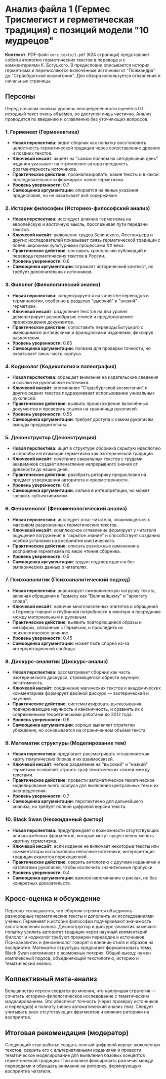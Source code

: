 # Анализ файла 1 (Гермес Трисмегист и герметическая традиция) с позиций модели "10 мудрецов"

**Контекст**: PDF-файл `core_texts/1.pdf` (624 страницы) представляет собой антологию герметических текстов в переводе и с комментариями К. Богуцкого. В предисловии описывается история герметизма и перечисляются включённые источники от "Поймандра" до "Страсбургской космогонии". Для обзора используется оглавление и начальные страницы.

## Персоны

Перед началом анализа уровень неопределённости оценён в 0.1: исходный текст очень объёмен, но доступен лишь частично. Анализ проводится по введению и оглавлению без уточняющих вопросов.

### 1. Герменевт (Герменевтика)
- **Новая перспектива**: видит сборник как попытку восстановить целостность герметической традиции через сопоставление древних и поздних текстов.
- **Ключевой инсайт**: акцент на "самом полном на сегодняшний день" издании указывает на стремление автора преодолеть фрагментарность источников.
- **Практическое действие**: проанализировать, какие тексты и в какой последовательности формируют канон герметизма.
- **Уровень уверенности**: 0.7
- **Самооценка аргументации**: опирается на явные указания предисловия, но не охватывает всё содержимое.

### 2. Историк философии (Историко-философский анализ)
- **Новая перспектива**: исследует влияние герметизма на европейскую и восточную мысль, прослеживая пути передачи текстов.
- **Ключевой инсайт**: включение трудов Зелинского, Фестюжьера и других исследователей показывает связь герметической традиции с более широкими культурными процессами XX века.
- **Практическое действие**: составить хронологию публикаций и перевода герметических текстов в России.
- **Уровень уверенности**: 0.6
- **Самооценка аргументации**: отражает исторический контекст, но требует дополнительных источников.

### 3. Филолог (Филологический анализ)
- **Новая перспектива**: концентрируется на качестве переводов и терминологии, особенно в разделах "высокий" и "низкий" герметизм.
- **Ключевой инсайт**: разделение текстов на два уровня демонстрирует разнообразие стилей и предполагаемое происхождение документов.
- **Практическое действие**: сопоставить переводы Богуцкого с имеющимися английскими и французскими изданиями, фиксируя разночтения.
- **Уровень уверенности**: 0.65
- **Самооценка аргументации**: полезна для проверки точности, но охватывает лишь часть корпуса.

### 4. Кодиколог (Кодикология и палеография)
- **Новая перспектива**: обращает внимание на издательские сведения и ссылки на рукописные источники.
- **Ключевой инсайт**: упоминание "Страсбургской космогонии" и других редких текстов подразумевает использование уникальных рукописей.
- **Практическое действие**: выявить происхождение включённых документов и проверить ссылки на хранилища рукописей.
- **Уровень уверенности**: 0.55
- **Самооценка аргументации**: требует доступа к самим рукописям, выводы предварительны.

### 5. Деконструктор (Деконструкция)
- **Новая перспектива**: ищет в структуре сборника скрытую идеологию и способы легитимации герметизма как эзотерической традиции.
- **Ключевой инсайт**: сочетание сакральных текстов с трудами академиков создаёт впечатление непрерывного знания от древности до наших дней.
- **Практическое действие**: разобрать риторику предисловия на предмет утверждения авторитета и преемственности.
- **Уровень уверенности**: 0.6
- **Самооценка аргументации**: сильна в интерпретации, но может грешить субъективизмом.

### 6. Феноменолог (Феноменологический анализ)
- **Новая перспектива**: исследует опыт читателя, знакомящегося с массивом разрозненных герметических текстов.
- **Ключевой инсайт**: комплексное оглавление формирует у читателя ощущение погружения в "скрытое знание" и способствует созданию особой установки на восприятие мистического.
- **Практическое действие**: описать возможные изменения в восприятии герметизма по мере чтения сборника.
- **Уровень уверенности**: 0.5
- **Самооценка аргументации**: трудно подтверждается без эмпирических данных о читателях.

### 7. Психоаналитик (Психоаналитический подход)
- **Новая перспектива**: анализирует символическую нагрузку текста, включая обращения к Гермесу как "Величайшему" и "архегету слова".
- **Ключевой инсайт**: наличие многочисленных эпитетов и обращений к Гермесу говорит о глубинной потребности в менторе и посреднике между материальным и духовным.
- **Практическое действие**: выявить повторяющиеся образы и метафоры, связанные с Гермесом, и проследить их психологическое влияние.
- **Уровень уверенности**: 0.45
- **Самооценка аргументации**: может быть спорна из-за интерпретационной свободы.

### 8. Дискурс-аналитик (Дискурс-анализ)
- **Новая перспектива**: рассматривает сборник как часть эзотерического дискурса, стремящегося обрести научную легитимность.
- **Ключевой инсайт**: соединение магических текстов и академических комментариев формирует двойной дискурс — эзотерический и научный.
- **Практическое действие**: систематизировать высказывания, подчеркивающие научность и каноничность, и сравнить их с современными теоретическими работами до 2012 года.
- **Уровень уверенности**: 0.6
- **Самооценка аргументации**: хорошо выявляет стратегии убеждения, но основывается на ограниченном объёме текста.

### 9. Математик структуры (Моделирование тем)
- **Новая перспектива**: предлагает рассматривать оглавление как карту тематических блоков и их взаимосвязей.
- **Ключевой инсайт**: четкое разделение на "высокий" и "низкий" герметизм позволяет строить граф тематических связей между текстами.
- **Практическое действие**: провести автоматическое тематическое моделирование всего корпуса для выявления центральных тем и их распределения.
- **Уровень уверенности**: 0.7
- **Самооценка аргументации**: перспективно для дальнейшего анализа, но требует полной цифровой версии текста.

### 10. Black Swan (Неожиданный фактор)
- **Новая перспектива**: предупреждает о возможности отсутствующих или искажённых фрагментов, которые могут существенно менять картину герметизма.
- **Ключевой инсайт**: если издание не включает некоторые тексты или комментаторы использовали неполные источники, интерпретация традиции окажется перекошенной.
- **Практическое действие**: сверить антологию с другими изданиями и каталогами рукописей, чтобы исключить значительные пропуски.
- **Уровень уверенности**: 0.4
- **Самооценка аргументации**: важное напоминание о рисках, но без конкретных доказательств.

## Кросс-оценка и обсуждение
Персоны соглашаются, что сборник стремится объединить разнородные герметические тексты и дополнить их исследованиями учёных. Герменевт и историк философии подчёркивают значимость восстановления канона. Деконструктор и дискурс-аналитик замечают попытку усилить авторитет традиции через научный комментарий. Филолог и кодиколог требуют проверки переводов и источников. Психоаналитик и феноменолог говорят о влиянии стиля и образов на восприятие. Математик структуры предлагает формализовать темы, Black Swan напоминает о возможных потерях. Общий вывод: нужен комплексный подход, объединяющий текстологию, историю и тематический анализ.

## Коллективный мета-анализ
Большинство персон сходятся во мнении, что наилучшая стратегия — сочетать историко-филологическое исследование с тематическим моделированием. Это обеспечит точность (через проверку источников и переводов) и полноту (через автоматический анализ тем). Следует учитывать риск отсутствующих фрагментов и влияние риторики на восприятие.

## Итоговая рекомендация (модератор)
Следующий этап работы: создать полный цифровой корпус включённых текстов, сверить его с альтернативными изданиями и провести тематическое моделирование для выявления базовых концептов герметической традиции. При анализе фиксировать различия между переводами и обращать внимание на риторику, формирующую восприятие читателя.
